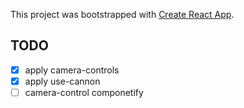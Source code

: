 This project was bootstrapped with [Create React App](https://github.com/facebook/create-react-app).

## TODO
- [x] apply camera-controls 
- [x] apply use-cannon
- [ ] camera-control componetify
